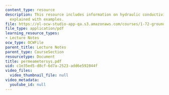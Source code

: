 ```yaml
---
content_type: resource
description: This resource includes information on hydraulic conductivity, its permeater,
  explained with examples.
file: https://ol-ocw-studio-app-qa.s3.amazonaws.com/courses/1-72-groundwater-hydrology-fall-2005/c1e35ed5d8cf6d7a2523add6e592844f_permeametersys.pdf
file_type: application/pdf
learning_resource_types:
- Lecture Notes
ocw_type: OCWFile
parent_title: Lecture Notes
parent_type: CourseSection
resourcetype: Document
title: permeametersys.pdf
uid: c1e35ed5-d8cf-6d7a-2523-add6e592844f
video_files:
  video_thumbnail_file: null
video_metadata:
  youtube_id: null
---
```


